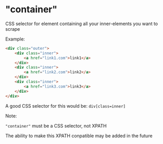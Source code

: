 # "container"

CSS selector for element containing all your inner-elements you want to scrape

Example:

```html
<div class="outer">
	<div class="inner">
		<a href="link1.com">link1</a>
	</div>
	<div class="inner">
		<a href="link2.com">link2</a>
	</div>
	<div class="inner">
		<a href="link3.com">link3</a>
	</div>
</div>
```

A good CSS selector for this would be: `div[class=inner]`

Note:

`"container"` must be a CSS selector, not XPATH

The ability to make this XPATH conpatible may be added in the future